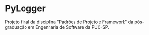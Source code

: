 # PyLogger
Projeto final da disciplina "Padrões de Projeto e Framework" da pós-graduação em Engenharia de Software da PUC-SP.
